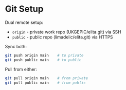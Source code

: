 # Git Setup

Dual remote setup:
- `origin` - private work repo (UKGEPIC/elita.git) via SSH
- `public` - public repo (limadelic/elita.git) via HTTPS

Sync both:
```bash
git push origin main    # to private
git push public main    # to public
```

Pull from either:
```bash
git pull origin main    # from private
git pull public main    # from public
```